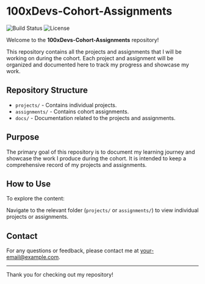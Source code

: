 # 100xDevs-Cohort-Assignments
![Build Status](https://img.shields.io/badge/build-passing-brightgreen)
![License](https://img.shields.io/badge/license-MIT-blue)

Welcome to the **100xDevs-Cohort-Assignments** repository!


This repository contains all the projects and assignments that I will be working on during the cohort. Each project and assignment will be organized and documented here to track my progress and showcase my work.

## Repository Structure

- `projects/` - Contains individual projects.
- `assignments/` - Contains cohort assignments.
- `docs/` - Documentation related to the projects and assignments.

## Purpose

The primary goal of this repository is to document my learning journey and showcase the work I produce during the cohort. It is intended to keep a comprehensive record of my projects and assignments.

## How to Use

To explore the content:

Navigate to the relevant folder (`projects/` or `assignments/`) to view individual projects or assignments.

## Contact

For any questions or feedback, please contact me at [your-email@example.com](mailto:your-email@example.com).

---

Thank you for checking out my repository!
